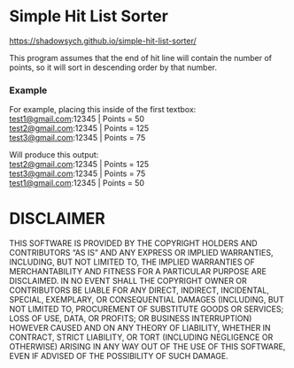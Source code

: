 # Simple Hit List Sorter
https://shadowsych.github.io/simple-hit-list-sorter/

This program assumes that the end of hit line will contain the number of points, so it will sort in descending order by that number.

### Example
For example, placing this inside of the first textbox:  
test1@gmail.com:12345 | Points = 50  
test2@gmail.com:12345 | Points = 125  
test3@gmail.com:12345 | Points = 75  

Will produce this output:  
test2@gmail.com:12345 | Points = 125  
test3@gmail.com:12345 | Points = 75  
test1@gmail.com:12345 | Points = 50  

# DISCLAIMER
THIS SOFTWARE IS PROVIDED BY THE COPYRIGHT HOLDERS AND CONTRIBUTORS “AS IS” AND ANY EXPRESS OR IMPLIED WARRANTIES, INCLUDING, BUT NOT LIMITED TO, THE IMPLIED WARRANTIES OF MERCHANTABILITY AND FITNESS FOR A PARTICULAR PURPOSE ARE DISCLAIMED. IN NO EVENT SHALL THE COPYRIGHT OWNER OR CONTRIBUTORS BE LIABLE FOR ANY DIRECT, INDIRECT, INCIDENTAL, SPECIAL, EXEMPLARY, OR CONSEQUENTIAL DAMAGES (INCLUDING, BUT NOT LIMITED TO, PROCUREMENT OF SUBSTITUTE GOODS OR SERVICES; LOSS OF USE, DATA, OR PROFITS; OR BUSINESS INTERRUPTION) HOWEVER CAUSED AND ON ANY THEORY OF LIABILITY, WHETHER IN CONTRACT, STRICT LIABILITY, OR TORT (INCLUDING NEGLIGENCE OR OTHERWISE) ARISING IN ANY WAY OUT OF THE USE OF THIS SOFTWARE, EVEN IF ADVISED OF THE POSSIBILITY OF SUCH DAMAGE.
